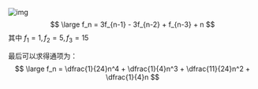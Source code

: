 ![img](D:\BaiduNetdiskWorkspace\C-Code\2022-UESTC-ICPC-summer-training\images\1648634627-1-1648634627.png)
$$
\large f_n = 3f_{n-1} - 3f_{n-2} + f_{n-3} + n
$$
其中$\ f_1 = 1, f_2 = 5, f_3 = 15$

最后可以求得通项为：
$$
\large f_n = \dfrac{1}{24}n^4 + \dfrac{1}{4}n^3 + \dfrac{11}{24}n^2 + \dfrac{1}{4}n
$$
